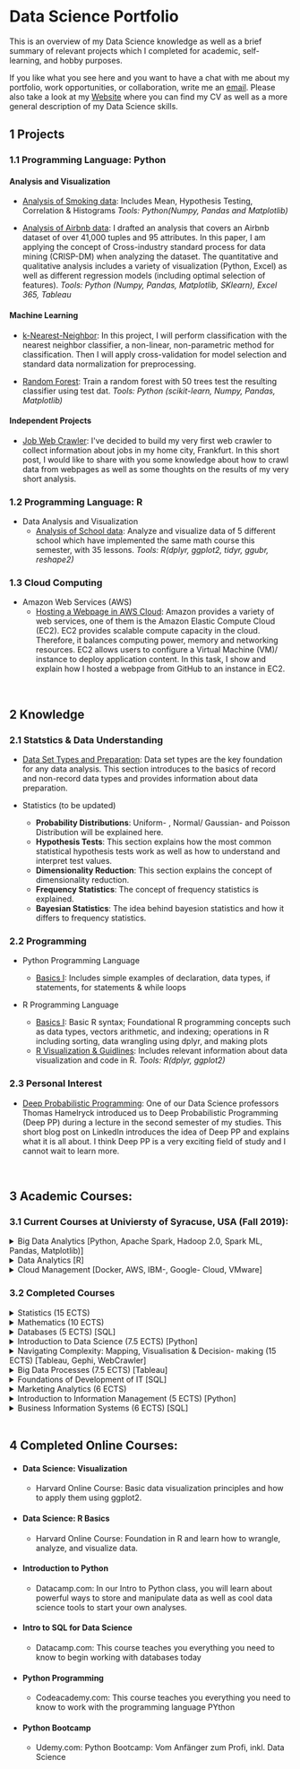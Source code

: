# Data Science Portfolio



This is an overview of my Data Science knowledge as well as a brief summary of relevant projects which I completed for academic, self-learning, and hobby purposes.

If you like what you see here and you want to have a chat with me about my portfolio, work opportunities, or collaboration, write me an [email](mailto:st.knoedler@gmail.com). Please also take a look at my [Website](https://sknoedler.github.io) where you can find my CV as well as a more general description of my Data Science skills.


## 1 Projects

### 1.1 Programming Language: Python

#### Analysis and Visualization

- 	[Analysis of Smoking data](http://htmlpreview.github.io/?https://github.com/SKnoedler/Data-Science-Portfolio/blob/master/Knowledge%20Collection/Statistics%20and%20Visualization%20in%20Python.html): Includes Mean, Hypothesis Testing, Correlation & Histograms _Tools: Python(Numpy, Pandas and Matplotlib)_
	
-	[Analysis of Airbnb data](https://github.com/SKnoedler/Data-Science-Portfolio/blob/master/Knowledge%20Collection/AirBnB%20Analysis.pdf): I drafted an analysis that covers an Airbnb dataset of over 41,000 tuples and 95 attributes. In this paper, I am applying the concept of Cross-industry standard process for data mining (CRISP-DM) when analyzing the dataset. The quantitative and qualitative analysis includes a variety of visualization (Python, Excel) as well as different regression models (including optimal selection of features). _Tools: Python (Numpy, Pandas, Matplotlib, SKlearn), Excel 365, Tableau_

#### Machine Learning
- [k-Nearest-Neighbor](http://htmlpreview.github.io/?https://github.com/SKnoedler/Data-Science-Portfolio/blob/master/Knowledge%20Collection/Classification%20with%20nearest%20neighbors.html): In this project, I will perform classification with the nearest neighbor classifier, a non-linear, non-parametric method for classification. Then I will apply cross-validation for model selection and standard data normalization for preprocessing.

- [Random Forest](https://github.com/SKnoedler/Data-Science-Portfolio/blob/master/Jupyter%20Notebooks/Random%20Forest.ipynb): Train a random forest with 50 trees test the resulting classifier using test dat. _Tools: Python (scikit-learn, Numpy, Pandas, Matplotlib)_ 

#### Independent Projects
- [Job Web Crawler](https://www.linkedin.com/pulse/data-project-who-looking-enthusiasts-frankfurt-germany-kn%C3%B6dler): I've decided to build my very first web crawler to collect information about jobs in my home city, Frankfurt. In this short post, I would like to share with you some knowledge about how to crawl data from webpages as well as some thoughts on the results of my very short analysis.


### 1.2 Programming Language: R
- Data Analysis and Visualization
	-	[Analysis of School data](https://htmlpreview.github.io/?https://github.com/SKnoedler/Data-Science-Portfolio/blob/master/Knowledge%20Collection/Analysis%20and%20Visualization%20using%20R%20(0).html): Analyze and visualize data of 5 different school which have implemented the same math course this semester, with 35 lessons. _Tools: R(dplyr, ggplot2, tidyr, ggubr, reshape2)_


### 1.3 Cloud Computing
- Amazon Web Services (AWS)
	- [Hosting a Webpage in AWS Cloud](https://htmlpreview.github.io/?https://github.com/SKnoedler/Data-Science-Portfolio/blob/master/Knowledge%20Collection/Github%20Webpage%20hosted%20on%20AWS%20Cloud.html): Amazon provides a variety of web services, one of them is the Amazon Elastic Compute Cloud (EC2). EC2 provides scalable compute capacity in the cloud. Therefore, it balances computing power, memory and networking resources. EC2 allows users to configure a Virtual Machine (VM)/ instance to deploy application content. In this task, I show and explain how I hosted a webpage from GitHub to an instance in EC2.

<br/>

## 2 Knowledge

### 2.1 Statstics & Data Understanding
- [Data Set Types and Preparation](https://github.com/SKnoedler/Data-Science-Portfolio/blob/master/Knowledge%20Collection/DataUnderstandig.md): Data set types are the key foundation for any data analysis. This section introduces to the basics of record and non-record data types and provides information about data preparation.

- Statistics (to be updated)
	- **Probability Distributions**: Uniform- , Normal/ Gaussian- and Poisson Distribution will be explained here.
	- **Hypothesis Tests**: This section explains how the most common statistical hypothesis tests work as well as how to understand and interpret test values.
	- **Dimensionality Reduction**: This section explains the concept of dimensionality reduction.
	- **Frequency Statistics**: The concept of frequency statistics is explained.
	- **Bayesian Statistics**: The idea behind bayesion statistics and how it differs to frequency statistics.
	
### 2.2 Programming

- Python Programming Language
	- [Basics I](https://github.com/SKnoedler/Data-Science-Portfolio/blob/master/Jupyter%20Notebooks/Basics%20of%20Python.ipynb): Includes simple examples of declaration, data types, if statements, for statements & while loops

- R Programming Language
	- [Basics I](https://github.com/SKnoedler/Data-Science-Portfolio/blob/master/Knowledge%20Collection/R%20Basics.pdf): Basic R syntax; Foundational R programming concepts such as data types, vectors arithmetic, and indexing; operations in R including sorting, data wrangling using dplyr, and making plots
	- [R Visualization & Guidlines](https://github.com/SKnoedler/Data-Science-Portfolio/blob/master/Knowledge%20Collection/Data%20Visualization.pdf): Includes relevant information about data visualization and code in R. _Tools: R(dplyr, ggplot2)_
	
### 2.3 Personal Interest
- [Deep Probabilistic Programming](https://www.linkedin.com/pulse/deep-probabilistic-programming-steffen-knödler/): One of our Data Science professors Thomas Hamelryck introduced us to Deep Probabilistic Programming (Deep PP) during a lecture in the second semester of my studies. This short blog post on LinkedIn introduces the idea of Deep PP and explains what it is  all about. I think Deep PP is a very exciting field of study and I cannot wait to learn more.

<br/>

## 3 Academic Courses:

### 3.1 Current Courses at Univiersty of Syracuse, USA (Fall 2019):
<details>
<summary> Big Data Analytics [Python, Apache Spark, Hadoop 2.0, Spark ML, Pandas, Matplotlib)]</summary>
Students will learn to obtain, screen, clean, link, manipulate, analyze and display data while creating summaries, overviews, models, analyses and basic tables, histograms, trees and scattergrams. They will use Python and Apache Spark to explore classic and modern machine learning techniques (such as deep learning) within a big data context, including sentiment analysis via supervised learning, recommendation systems via unsupervised learning and predicting credit scoring via random forest machine learning.
</details>
<details>
<summary> Data Analytics [R]</summary>
General overview in data analytics techniques, familiarity with particular real-world applications, challenges involved in applications, and future directions of the field. Optional hands-on experience with available software packages.
</details>
<details>
<summary> Cloud Management [Docker, AWS, IBM-, Google- Cloud, VMware]</summary>
Cloud services creation and management. Practical experience in using, creating and managing digital services across data centers and hybrid clouds. Strategic choices for cloud digital service solutions across open data centers and software defined networks.
</details>	

### 3.2 Completed Courses
<details>
<summary> Statistics (15 ECTS)</summary>
Descriptive methods of univariate data analysis; additional methods and
correlation analysis; probability calculus; stochastic variables and
distribution, distribution models; sums and means of sampling variables;
parameter estimation; confidence intervals; statistical tests; further specific
test problems; linear regression model
</details>
<details>
<summary> Mathematics (10 ECTS)</summary>
The main focus areas of this course are linear algebra {including, amongst others, matrix calculus, matrix inverse, determinants of matrices, linear systems of equations, vector calculus), sequences and series as well as differential calculus {including, amongst others, differentiation of real functions, Taylor expansions, univariate and multivariate optimization of functions without and with constraint {Lagrange method). 
</details>
<details>
<summary> Databases (5 ECTS) [SQL]</summary>
This course offers an in-depth discussion of modern database system architectures and query language for use in databases. The focus lies on the relational databases model and relational query languages (SQL). Other topics covered are data integrity, integrity constraints, and database design.
</details>
<details>
<summary> Introduction to Data Science (7.5 ECTS) [Python]</summary>
The course covers the following tentative topic list: Foundations of statistical learning, probability theory; Classification methods, such as: Linear models, K-Nearest Neighbor; Regression methods, such as: Linear regression; Bayesian Statistics; Clustering.
Dimensionality reduction and visualization techniques such as principal component analysis (PCA).
</details>
<details>
<summary> Navigating Complexity: Mapping, Visualisation & Decision- making (15 ECTS) [Tableau, Gephi, WebCrawler]</summary>
The course will teach students to describe and analyse complexity within an empirical case. Students will be introduced to a range of conceptual and technical tools for generating and visualizing data and analyzing complexity. Throughout the course students will experiment with different techniques for generating data and visualizing complexity. Based on case work, students will be requested to reflect on how visualizations work as simplifications and can inform decision-making.
</details>
<details>
<summary> Big Data Processes (7.5 ECTS) [Tableau]</summary>
This course covers analytics and visualization (e.g., exploratory data analysis, classification, clustering), as well as challenges of Big Data processes (e.g., handling of personal data). Furthermore, students will practice communicating and presenting of results as well as reflections during the exercises. Students learn to apply a number of software tools for analytics and visualization, such as Tableau and R.
</details>
<details>
<summary> Foundations of Development of IT [SQL]</summary>
This course covers and deals with each phase in the IT development cycle individually. The cycle will be broken down into themes: initiation, system concept development, planning, requirements analysis, design, code-based development, integration and test, implementation, operation and maintenance, and termination.
</details>
<details>
<summary> Marketing Analytics (6 ECTS)</summary>
The primary goal of this course is the learning of quantitative analytical methods and concepts that lead to the improvement of marketing decisions. In the lectures accompanying exercises and mentors, students gain the competence of independent application of analytical methods and concepts. In addition, the practical relevance of the learned methods and concepts is demonstrated by numerous case studies and practical lectures. 
</details>
<details>
<summary> Introduction to Information Management (5 ECTS) [Python]</summary>
Application systems and information systems as well as business processes and their support by ERP systems are covered. In addition, the lectures address basic knowledge related to data management as well as the concept of data modeling. Subsequently, an introduction programming is given, utilizing the programming language Python.
</details>
<details>
<summary> Business Information Systems (6 ECTS) [SQL]</summary>
This course covers fundamentals, development, and introduction of information and communication systems for enterprises. It includes functionality and architecture and development of ICS as well as Business Process Reeingineering (BPR).
</details>

<br/>

## 4 Completed Online Courses: 
- #### Data Science: Visualization
	- Harvard Online Course: Basic data visualization principles and how to apply them using ggplot2.

- #### Data Science: R Basics
	- Harvard Online Course: Foundation in R and learn how to wrangle, analyze, and visualize data.
	
- #### Introduction to Python
	- Datacamp.com: In our Intro to Python class, you will learn about powerful ways to store and manipulate data as well as cool data science tools to start your own analyses. 
	
- #### Intro to SQL for Data Science
	- Datacamp.com: This course teaches you everything you need to know to begin working with databases today

- #### Python Programming
	- Codeacademy.com: This course teaches you everything you need to know to work with the programming language PYthon

- #### Python Bootcamp
	- Udemy.com: Python Bootcamp: Vom Anfänger zum Profi, inkl. Data Science




